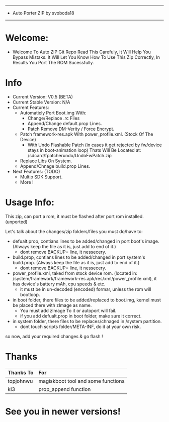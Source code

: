 ---------------------------------------------
* Auto Porter ZIP by svoboda18
---------------------------------------------

# Welcome:
- Welcome To Auto ZIP Git Repo
Read This Carefuly, It Will Help You Bypass Mistaks.
It Will Let You Know How To Use This Zip Correctly, In Results You Port The ROM Sucessfully.

# Info
- Current Version: V0.5 (BETA)
- Current Stable Version: N/A
- Current Features: 
   * Automaticly Port Boot.img With:
      - Change/Replace .rc Files
      - Append/Change default.prop Lines.
      - Patch Remove DM-Verity / Force Encrypt.
   * Patch framework-res.apk With power_profile.xml. (Stock Of The Device)
      - With Undo Flashable Patch (in cases it get rejected by fw/device stays in boot-animation loop)
        Thats Will Be Located at: /sdcard/fpatcherundo/UndoFwPatch.zip
   * Replace Libs On System.
   * Append/Chnage build.prop Lines.
- Next Features: (TODO)
   * Multip SDK Support.
   * More !

# Usage Info:
This zip, can port a rom, it must be flashed after port rom installed. (unported)

Let's talk about the changes/zip folders/files you must do/have to:
- defualt.prop, contians lines to be added/changed in port boot's image. (Always keep the file as it is, just add to end of it.)
  * dont remove BACKUP= line, it nessecery.
- build.prop, contians lines to be added/changed in port system's build.prop. (Always keep the file as it is, just add to end of it.)
  * dont remove BACKUP= line, it nessecery.
- power_profile.xml, taked from stock device rom. (located in: /system/framework/framework-res.apk/res/xml/power_profile.xml), it has device's battery mAh, cpu speeds & etc.
  * it must be in un-decoded (encoded) formar, unless the rom will bootloop.
- in boot folder, there files to be added/replaced to boot.img, kernel must be placed there with zImage as name.
  * You must add zImage To it or autoport will fail.
  * if you add defualt.prop in boot folder, make sure it correct.
- in system folder, there files to be replaces/chnaged in /system partition.
  * dont touch scripts folder/META-INF, do it at your own risk.

so now, add your required changes & go flash !

# Thanks
| Thanks To | For |
| :-------| :-------|
| topjohnwu | magiskboot tool and some functions |
| kl3 | prop_append function |

# See you in newer versions!
